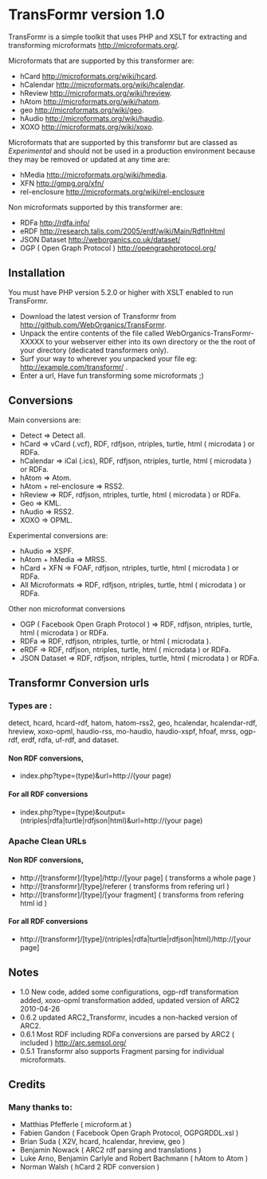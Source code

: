 # TransFormr version 1.0

TransFormr is a simple toolkit that uses PHP and XSLT for extracting and transforming microformats http://microformats.org/.

Microformats that are supported by this transformer are:

* hCard http://microformats.org/wiki/hcard.
* hCalendar http://microformats.org/wiki/hcalendar.
* hReview http://microformats.org/wiki/hreview.
* hAtom http://microformats.org/wiki/hatom.
* geo http://microformats.org/wiki/geo.
* hAudio http://microformats.org/wiki/haudio.
* XOXO http://microformats.org/wiki/xoxo.
	
Microformats that are supported by this transformr but are classed as *Experimental* and should not be used in a production environment because they may be removed or updated at any time are:

* hMedia http://microformats.org/wiki/hmedia.
* XFN http://gmpg.org/xfn/
* rel-enclosure http://microformats.org/wiki/rel-enclosure
	
Non microformats supported by this transformer are:
	
* RDFa http://rdfa.info/
* eRDF http://research.talis.com/2005/erdf/wiki/Main/RdfInHtml
* JSON Dataset http://weborganics.co.uk/dataset/
* OGP ( Open Graph Protocol ) http://opengraphprotocol.org/
	
## Installation 

You must have PHP version 5.2.0 or higher with XSLT enabled to run TransFormr.

* Download the latest version of Transformr from http://github.com/WebOrganics/TransFormr.
* Unpack the entire contents of the file called WebOrganics-TransFormr-XXXXX to your webserver either into its own directory or the the root of your directory (dedicated transformers only). 
* Surf your way to wherever you unpacked your file eg: http://example.com/transformr/ .
* Enter a url, Have fun transforming some microformats ;)
	
## Conversions

Main conversions are:

* Detect => Detect all.
* hCard => vCard (.vcf), RDF, rdfjson, ntriples, turtle, html ( microdata )  or RDFa.
* hCalendar => iCal (.ics), RDF, rdfjson, ntriples, turtle, html ( microdata )  or RDFa.
* hAtom => Atom.
* hAtom + rel-enclosure => RSS2.
* hReview => RDF, rdfjson, ntriples, turtle, html ( microdata )  or RDFa.
* Geo => KML.
* hAudio => RSS2.
* XOXO => OPML.

Experimental conversions are:

* hAudio => XSPF.
* hAtom + hMedia => MRSS.
* hCard + XFN => FOAF, rdfjson, ntriples, turtle, html ( microdata )  or RDFa.
* All Microformats => RDF, rdfjson, ntriples, turtle, html ( microdata )  or RDFa.
	
Other non microformat conversions

* OGP ( Facebook Open Graph Protocol ) => RDF, rdfjson, ntriples, turtle, html ( microdata )  or RDFa.
* RDFa => RDF, rdfjson, ntriples, turtle, or html ( microdata ).
* eRDF => RDF, rdfjson, ntriples, turtle, html ( microdata )  or RDFa.
* JSON Dataset => RDF, rdfjson, ntriples, turtle, html ( microdata )  or RDFa.

## Transformr Conversion urls

### Types are :

detect, hcard, hcard-rdf, hatom, hatom-rss2, geo, hcalendar, hcalendar-rdf, hreview, xoxo-opml, haudio-rss, mo-haudio, haudio-xspf, hfoaf, mrss, ogp-rdf, erdf, rdfa, uf-rdf, and dataset.

#### Non RDF conversions,

* index.php?type=(type)&url=http://(your page)

#### For all RDF conversions

* index.php?type=(type)&output=(ntriples|rdfa|turtle|rdfjson|html)&url=http://(your page)

### Apache Clean URLs

#### Non RDF conversions,

* http://[transformr]/[type]/http://[your page] ( transforms a whole page )
* http://[transformr]/[type]/referer ( transforms from refering url )
* http://[transformr]/[type]/[your fragment] ( transforms from refering html id )

#### For all RDF conversions

* http://[transformr]/[type]/(ntriples|rdfa|turtle|rdfjson|html)/http://[your page]

## Notes

* 1.0 New code, added some configurations, ogp-rdf transformation added, xoxo-opml transformation added, updated version of ARC2 2010-04-26
* 0.6.2 updated ARC2_Transformr, incudes a non-hacked version of ARC2.  
* 0.6.1 Most RDF including RDFa conversions are parsed by ARC2 ( included ) http://arc.semsol.org/
* 0.5.1 Transformr also supports Fragment parsing for individual microformats.

## Credits

### Many thanks to:

* Matthias Pfefferle ( microform.at ) 
* Fabien Gandon ( Facebook Open Graph Protocol, OGPGRDDL.xsl )
* Brian Suda ( X2V, hcard, hcalendar, hreview, geo )
* Benjamin Nowack ( ARC2 rdf parsing and translations )
* Luke Arno, Benjamin Carlyle and Robert Bachmann ( hAtom to Atom )
* Norman Walsh ( hCard 2 RDF conversion )